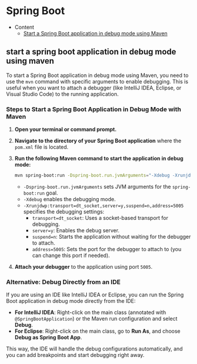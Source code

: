 # Spring Boot

- Content
  - [Start a Spring Boot application in debug mode using Maven](#start-a-spring-boot-application-in-debug-mode-using-maven)

## start a spring boot application in debug mode using maven 
To start a Spring Boot application in debug mode using Maven, you need to use the `mvn` command with specific arguments to enable debugging. This is useful when you want to attach a debugger (like IntelliJ IDEA, Eclipse, or Visual Studio Code) to the running application.

### Steps to Start a Spring Boot Application in Debug Mode with Maven

1. **Open your terminal or command prompt.**

2. **Navigate to the directory of your Spring Boot application** where the `pom.xml` file is located.

3. **Run the following Maven command to start the application in debug mode:**

   ```bash
   mvn spring-boot:run -Dspring-boot.run.jvmArguments="-Xdebug -Xrunjdwp:transport=dt_socket,server=y,suspend=n,address=5005"
   ```

    - `-Dspring-boot.run.jvmArguments` sets JVM arguments for the `spring-boot:run` goal.
    - `-Xdebug` enables the debugging mode.
    - `-Xrunjdwp:transport=dt_socket,server=y,suspend=n,address=5005` specifies the debugging settings:
        - `transport=dt_socket`: Uses a socket-based transport for debugging.
        - `server=y`: Enables the debug server.
        - `suspend=n`: Starts the application without waiting for the debugger to attach.
        - `address=5005`: Sets the port for the debugger to attach to (you can change this port if needed).

4. **Attach your debugger** to the application using port `5005`.

### Alternative: Debug Directly from an IDE

If you are using an IDE like IntelliJ IDEA or Eclipse, you can run the Spring Boot application in debug mode directly from the IDE:

- **For IntelliJ IDEA**: Right-click on the main class (annotated with `@SpringBootApplication`) or the Maven run configuration and select **Debug**.
- **For Eclipse**: Right-click on the main class, go to **Run As**, and choose **Debug as Spring Boot App**.

This way, the IDE will handle the debug configurations automatically, and you can add breakpoints and start debugging right away.